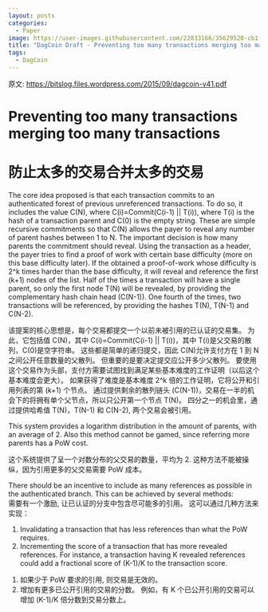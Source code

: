 ```yaml
---
layout: posts
categories:
  - Paper
image: https://user-images.githubusercontent.com/22833166/35629520-cb1f9c86-06d9-11e8-9914-f8918476265f.jpg 
title: "DagCoin Draft - Preventing too many transactions merging too many transactions"
tags:
  - DagCoin
---
```



原文: https://bitslog.files.wordpress.com/2015/09/dagcoin-v41.pdf  

# Preventing too many transactions merging too many transactions  
# 防止太多的交易合并太多的交易

The core idea proposed is that each transaction commits to an authenticated forest of previous unreferenced transactions.
To do so, it includes the value C(N), where C(i)=Commit(C(i-1) || T(i)), where T(i) is the hash of a transaction parent and C(0) is the empty string.
These are simple recursive commitments so that C(N) allows the payer to reveal any number of parent hashes between 1 to N.
The important decision is how many parents the commitment should reveal.
Using the transaction as a header, the payer tries to find a proof of work with certain base difficulty (more on this base difficulty later).
If the obtained a proof-of-work whose difficulty is 2^k times harder than the base difficulty, it will reveal and reference the first (k+1) nodes of the list.
Half of the times a transaction will have a single parent, so only the first node T(N) will be revealed, by providing the complementary hash chain head (C(N-1)).
One fourth of the times, two transactions will be referenced, by providing the hashes T(N), T(N-1) and C(N-2).
 
该提案的核心思想是，每个交易都提交一个以前未被引用的已认证的交易集。
为此，它包括值 C(N)，其中 C(i)=Commit(C(i-1) || T(i))，其中 T(i)是父交易的散列，C(0)是空字符串。
这些都是简单的递归提交，因此 C(N)允许支付方在 1 到 N 之间公开任意数量的父散列。
但重要的是要决定提交应公开多少父散列。
要使用这个交易作为头部，支付方需要试图找到满足某些基本难度的工作证明（以后这个基本难度会更大）。
如果获得了难度是基本难度 2^k 倍的工作证明，它将公开和引用列表的第 (k+1) 个节点。
通过提供剩余的散列链头 (C(N-1))，交易在一半的机会下的将拥有单个父节点，所以只公开第一个节点 T(N)。
四分之一的机会里，通过提供哈希值 T(N)，T(N-1) 和 C(N-2), 两个交易会被引用。


This system provides a logarithm distribution in the amount of parents, with an average of 2.
Also this method cannot be gamed, since referring more parents has a PoW cost.
 
这个系统提供了呈一个对数分布的父交易的数量，平均为 2.
这种方法不能被操纵，因为引用更多的父交易需要 PoW 成本。


There should be an incentive to include as many references as possible in the authenticated branch. 
This can be achieved by several methods:  
需要有一个激励, 让已认证的分支中包含尽可能多的引用。
这可以通过几种方法来实现：

1. Invalidating a transaction that has less references than what the PoW requires.
2. Incrementing the score of a transaction that has more revealed references.
For instance, a transaction having K revealed references could add a fractional score of (K-1)/K to the transaction score.
    
>
1. 如果少于 PoW 要求的引用, 则交易是无效的。
2. 增加有更多已公开引用的交易的分数。
 例如，有 K 个已公开引用的交易可以增加 (K-1)/K 倍分数到交易分数上。